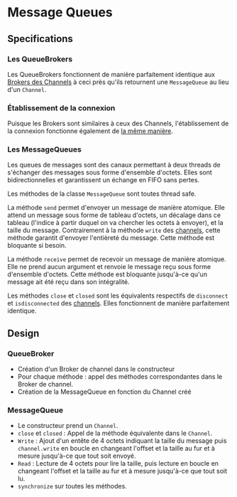 # Message Queues

## Specifications

### Les QueueBrokers

Les QueueBrokers fonctionnent de manière parfaitement identique aux [Brokers des Channels](channels.md#les-brokers) à
ceci près qu'ils retournent une `MessageQueue` au lieu d'un `Channel`.

### Établissement de la connexion

Puisque les Brokers sont similaires à ceux des Channels, l'établissement de la connexion fonctionne également
de [la même manière](channels.md#tablissement-de-la-connexion).

### Les MessageQueues

Les queues de messages sont des canaux permettant à deux threads de s'échanger des messages sous forme d'ensemble
d'octets. Elles sont bidirectionnelles et garantissent un échange en FIFO sans pertes.

Les méthodes de la classe `MessageQueue` sont toutes thread safe.

La méthode `send` permet d'envoyer un message de manière atomique. Elle attend un message sous forme de tableau
d'octets, un décalage dans ce tableau (l'indice à partir duquel on va chercher les octets à envoyer), et la taille du
message. Contrairement à la méthode `write` des [channels](channels.md#les-channels), cette méthode garantit d'envoyer
l'entièreté du message. Cette méthode est bloquante si besoin.

La méthode `receive` permet de recevoir un message de manière atomique. Elle ne prend aucun argument et renvoie le
message reçu sous forme d'ensemble d'octets. Cette méthode est bloquante jusqu'à-ce qu'un message ait été reçu dans son
intégralité.

Les méthodes `close` et `closed` sont les équivalents respectifs de `disconnect` et `isdisconnected`
des [channels](channels.md#les-channels). Elles fonctionnent de manière parfaitement identique.

## Design

### QueueBroker

- Création d'un Broker de channel dans le constructeur
- Pour chaque méthode : appel des méthodes correspondantes dans le Broker de channel.
- Création de la MessageQueue en fonction du Channel créé

### MessageQueue

- Le constructeur prend un `Channel`.
- `close` et `closed` : Appel de la méthode équivalente dans le `Channel`.
- `Write` : Ajout d'un entête de 4 octets indiquant la taille du message puis `channel.write` en boucle en changeant
  l'offset et la taille au fur et à mesure jusqu'à-ce que tout soit envoyé.
- `Read` : Lecture de 4 octets pour lire la taille, puis lecture en boucle en changeant l'offset et la taille au fur et
  à mesure jusqu'à-ce que tout soit lu.
- `synchronize` sur toutes les méthodes.